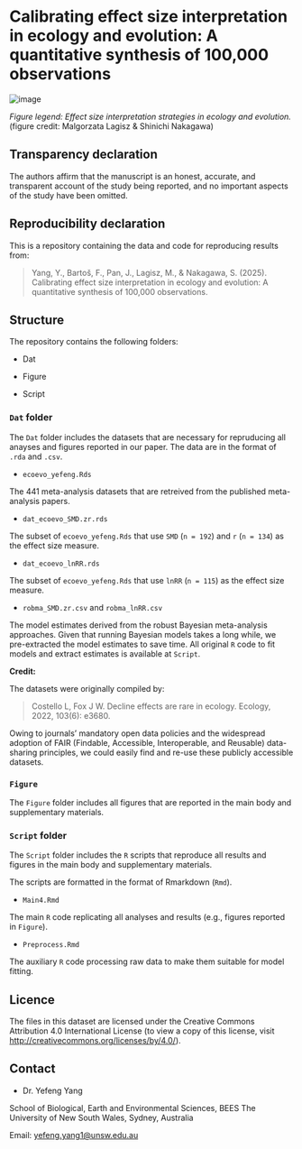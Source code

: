 # Calibrating effect size interpretation in ecology and evolution: A quantitative synthesis of 100,000 observations

![image](https://github.com/user-attachments/assets/5865907a-479d-41f5-9479-3fd36e4a3d76)

*Figure legend: Effect size interpretation strategies in ecology and evolution.* (figure credit: Malgorzata Lagisz & Shinichi Nakagawa)

## Transparency declaration

The authors affirm that the manuscript is an honest, accurate, and transparent account of the study being reported, and no important
aspects of the study have been omitted.

## Reproducibility declaration

This is a repository containing the data and code for reproducing results from:    

> Yang, Y.,  Bartoš, F., Pan, J., Lagisz, M., & Nakagawa, S. (2025). Calibrating effect size interpretation in ecology and evolution: A quantitative synthesis of 100,000 observations.

## Structure

The repository contains the following folders:

- Dat

- Figure

- Script

### `Dat` folder

The `Dat` folder includes the datasets that are necessary for repruducing all anayses and figures reported in our paper. The data are in the format of `.rda` and `.csv`.

- `ecoevo_yefeng.Rds`

The 441 meta-analysis datasets that are retreived from the published meta-analysis papers. 

- `dat_ecoevo_SMD.zr.rds`

The subset of `ecoevo_yefeng.Rds` that use `SMD` (`n = 192`) and `r` (`n = 134`) as the effect size measure. 

- `dat_ecoevo_lnRR.rds`

The subset of `ecoevo_yefeng.Rds` that use `lnRR` (`n = 115`) as the effect size measure. 

- `robma_SMD.zr.csv` and `robma_lnRR.csv`

The model estimates derived from the robust Bayesian meta-analysis approaches. Given that running Bayesian models takes a long while, we pre-extracted the model estimates to save time. All original `R` code to fit models and extract estimates is available at `Script`.


**Credit:**

The datasets were originally compiled by:

> Costello L, Fox J W. Decline effects are rare in ecology. Ecology, 2022, 103(6): e3680.

Owing to journals’ mandatory open data policies and the widespread adoption of FAIR (Findable, Accessible, Interoperable, and Reusable) data-sharing principles, we could easily find and re-use these publicly accessible datasets.


### `Figure`

The `Figure` folder includes all figures that are reported in the main body and supplementary materials.


### `Script` folder

The `Script` folder includes the `R` scripts that reproduce all results and figures in the main body and supplementary materials. 

The scripts are formatted in the format of Rmarkdown (`Rmd`).

- `Main4.Rmd`

The main `R` code replicating all analyses and results (e.g., figures reported in `Figure`).

- `Preprocess.Rmd`

The auxiliary `R` code processing raw data to make them suitable for model fitting.


## Licence

The files in this dataset are licensed under the Creative Commons Attribution 4.0 International License (to view a copy of this license, visit http://creativecommons.org/licenses/by/4.0/).

## Contact

- Dr. Yefeng Yang

School of Biological, Earth and Environmental Sciences, BEES
The University of New South Wales, Sydney, Australia

Email: yefeng.yang1@unsw.edu.au
